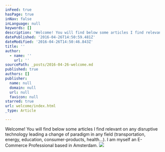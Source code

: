 ```yaml
---
inFeed: true
hasPage: true
inNav: false
inLanguage: null
keywords: []
description: 'Welcome! You will find below some articles I find relevant on any disruptive technology leading a change of paradigm in any field (transportation, energy, education, consumer-products, health...). I am myself an E-Commerce Professional based in Amsterdam.'
datePublished: '2016-04-26T14:50:59.481Z'
dateModified: '2016-04-26T14:50:46.843Z'
title: ''
author:
  - name: ''
    url: ''
sourcePath: _posts/2016-04-26-welcome.md
published: true
authors: []
publisher:
  name: null
  domain: null
  url: null
  favicon: null
starred: true
url: welcome/index.html
_type: Article

---
```

Welcome! You will find below some articles I find relevant on any disruptive technology leading a change of paradigm in any field (transportation, energy, education, consumer-products, health...). I am myself an E-Commerce Professional based in Amsterdam.
![](https://the-grid-user-content.s3-us-west-2.amazonaws.com/2eb6ff89-f619-4fa9-b6f5-d6bb44e4d2bf.jpg)